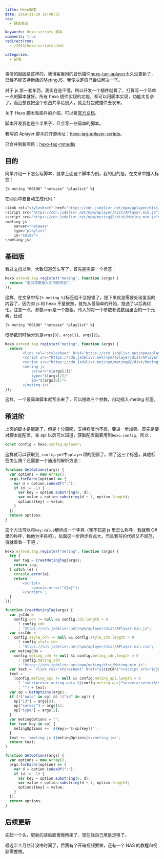 ```yaml
---
title: Hexo脚本
date: 2019-11-29 19:48:35
tag:
  - 建站笔记

keywords: Hexo scripts 脚本
comments: true
redirectFrom:
  - /2019/hexo-scripts.html

categories:
  - 前端
---
```


事情的起因是这样的，我博客里用的音乐插件[hexo-tag-aplayer](https://github.com/MoePlayer/hexo-tag-aplayer)太久没更新了，已经不能支持新版的[MetingJS](https://github.com/metowolf/MetingJS)，我便决定自己尝试解决一下。

<!-- more -->

<Meting id="7666951595" server="tencent" type="playlist" />

对于 js 那一套东西，我实在是不懂，所以开发一个插件就算了，打算写一个简单一点的脚本就好。所有 hexo 插件实现的功能，都可以用脚本实现，功能太复杂了，而且想要把这个东西共享给别人，就会打包成插件去发布。

关于 Hexo 脚本和插件的介绍，可以看[官方文档](https://hexo.io/zh-cn/docs/plugins#%E8%84%9A%E6%9C%AC%EF%BC%88Scripts%EF%BC%89)。

脚本开发我也是个半吊子，只会写一些简单的脚本。

我写的 Aplayer 脚本的开源地址：[hexo-tag-aplayer-scripts](https://github.com/MonoLogueChi/hexo-tag-aplayer-scripts)。

已合并到新项目：[hexo-tag-mmedia](https://github.com/u2sb/hexo-tag-mmedia)

## 目的

简单介绍一下怎么写脚本，就拿上面这个脚本为例。我的目的是，在文章中插入标签：

```
{% meting "60198" "netease" "playlist" %}
```

在网页中要自动生成代码：

```js
<link rel="stylesheet" href="https://cdn.jsdelivr.net/npm/aplayer/dist/APlayer.min.css">
<script src="https://cdn.jsdelivr.net/npm/aplayer/dist/APlayer.min.js"></script>
<script src="https://cdn.jsdelivr.net/npm/meting@2/dist/Meting.min.js"></script>
<meting-js
	server="netease"
	type="playlist"
	id="60198">
</meting-js>
```

## 基础版

看过[文档](https://hexo.io/zh-cn/api/tag)以后，大致知道怎么写了，首先是需要一个标签：

```js
hexo.extend.tag.register("meting", function (args) {
  return "返回需要插入网页的内容";
});
```

这样，在文章中写`{% meting %}`标签就不会报错了。接下来就是需要处理里面的内容了，因为对 js 和 hexo 不是很熟，就先从最简单的开始，跑通了以后再优化。注意一点，参数`args`是一个数组，传入的每一个参数都说数组里面的一个元素，比如

```
{% meting "60198" "netease" "playlist" %}
```

取参数的时候分别是`args[0]`、`args[1]`、`args[2]`。

```js
hexo.extend.tag.register("meting", function (args) {
  return `
        <link rel="stylesheet" href="https://cdn.jsdelivr.net/npm/aplayer/dist/APlayer.min.css">
        <script src="https://cdn.jsdelivr.net/npm/aplayer/dist/APlayer.min.js"></script>
        <script src="https://cdn.jsdelivr.net/npm/meting@2/dist/Meting.min.js"></script>
        <meting-js
	        server="${args[1]}"
	        type="${args[2]}"
	        id="${args[0]}">
        </meting-js>`;
});
```

这样，一个最简单脚本就写出来了，可以接收三个参数，自动插入 meting 标签。

## 稍进阶

上面的脚本是能跑了，但是十分简陋，支持程度也不高，要进一步加强。首先是要对脚本能配置，查 api 以后可以知道，获取配置需要用到`hexo.config`，所以：

```js
const config = hexo.config.aplayer;
```

这样就可以获取到`_config.yml`中`aplayer`项的配置了。除了这三个标签，其他标签怎么搞？还需要一个通用的解析方法：

```js
function GetOptions(args) {
  var options = new Array();
  args.forEach((option) => {
    var d = option.indexOf(":");
    if (d != -1) {
      var key = option.substring(0, d);
      var value = option.substring(d + 1, option.length);
      options[key] = value;
    }
  });
  return options;
}
```

这个方法可以将`key:value`解析成一个字典（我不知道 js 里怎么称呼，我就用 C#里的称呼，称他为字典吧）。后面这一步跨步有点大，而且我写的代码又不规范，将就着看一下吧：

```js
hexo.extend.tag.register("meting", function (args) {
  try {
    var tag = CreatMetingTag(args);
    return tag;
  } catch (e) {
    console.error(e);
    return `
		<script>
			console.error("${e}");
		</script>`;
  }
});

function CreatMetingTag(args) {
  var jsCdn =
    config.cdn != null && config.cdn.length > 0
      ? config.cdn
      : "https://cdn.jsdelivr.net/npm/aplayer/dist/APlayer.min.js";
  var cssCdn =
    config.style_cdn != null && config.style_cdn.length > 0
      ? config.style_cdn
      : "https://cdn.jsdelivr.net/npm/aplayer/dist/APlayer.min.css";
  var metingCdn =
    config.meting_cdn != null && config.meting_cdn.length > 0
      ? config.meting_cdn
      : "https://cdn.jsdelivr.net/npm/meting/dist/Meting.min.js";
  var text = `<link rel="stylesheet" href="${cssCdn}"><script src="${jsCdn}"></script><script src="${metingCdn}"></script>`;
  text =
    (config.meting_api != null && config.meting_api.length > 0
      ? `<script>var meting_api='${config.meting_api}?server=:server&type=:type&id=:id&auth=:auth&r=:r';</script>`
      : "") + text;
  var op = GetOptions(args);
  if (!("auto" in op) && !("id" in op)) {
    op["id"] = args[0];
    op["server"] = args[1];
    op["type"] = args[2];
  }
  var metingOptions = "";
  for (var key in op) {
    metingOptions += `${key}="${op[key]}"`;
  }
  text += `<meting-js ${metingOptions}></meting-js>`;
  return text;
}

function GetOptions(args) {
  var options = new Array();
  args.forEach((option) => {
    var d = option.indexOf(":");
    if (d != -1) {
      var key = option.substring(0, d);
      var value = option.substring(d + 1, option.length);
      options[key] = value;
    }
  });
  return options;
}
```

## 后续更新

先起一个头，更新的话后面慢慢再来了，现在我自己用是足够了。

最近半个月估计没啥时间了，后面有个开箱视频要做，还有一个 NAS 的教程和视频需要做。
